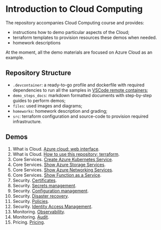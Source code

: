 # Introduction to Cloud Computing

The repository accompanies Cloud Computing course and provides:

- instructions how to demo particular aspects of the Cloud;
- terraform templates to provision resources these demos when needed.
- homework descriptions

At the moment, all the demo materials are focused on Azure Cloud as an example.

## Repository Structure

- `.devcontainer`: a ready-to-go profile and dockerfile with required dependencies to run all the samples in [VSCode remote containers](https://code.visualstudio.com/docs/remote/containers);
- `demo_steps_docs`: markdown formatted documents with step-by-step guides to perform demos;
- `files`: used images and diagrams;
- `homeworks`: homework description and grading;
- `src`: terraform configuration and source-code to provision required infrastructure.

## Demos

1. What is Cloud. [Azure cloud: web interface](demo_steps_docs/01-what-is-cloud_cloud-gui.md).
2. What is Cloud. [How to use this repository; terraform](demo_steps_docs/02-what-is-cloud_terraform.md).
3. Core Services. [Create Azure Kubernetes Service](demo_steps_docs/03-core-services_aks.md).
4. Core Services. [Show Azure Storage Services](demo_steps_docs/04-core-services_storage.md).
5. Core Services. [Show Azure Networking Services](demo_steps_docs/05-core-services_networking.md).
6. Core Services. [Show Function as a Service](demo_steps_docs/06-core-services_faas.md).
7. Security. [Certificates](demo_steps_docs/07-security_certificate.md).
8. Security. [Secrets management](demo_steps_docs/08-security_secrets.md).
9. Security. [Configuration management](demo_steps_docs/09-security_configuration-management.md).
10. Security. [Disaster recovery](demo_steps_docs/10-security_disaster.md).
11. Security. [Policies](demo_steps_docs/11-security_policies.md).
12. Security. [Identity Access Management](demo_steps_docs/12-security_iam_rbac.md).
13. Monitoring. [Observability](demo_steps_docs/13-monitoring-observability.md).
14. Monitoring. [Audit](demo_steps_docs/14-monitoring-audit.md).
15. Pricing. [Pricing](demo_steps_docs/15-pricing.md).

